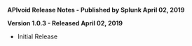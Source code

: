 **APIvoid Release Notes - Published by Splunk April 02, 2019**


**Version 1.0.3 - Released April 02, 2019**

* Initial Release
